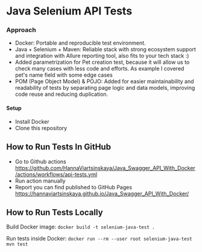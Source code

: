 # Java Selenium API Tests

### Approach
- Docker: Portable and reproducible test environment.
- Java + Selenium + Maven: Reliable stack with strong ecosystem support and integration with Allure reporting tool, also fits to your tech stack :)
- Added parametrization for Pet creation test, because it will allow us to check many cases with less code and efforts. As example I covered pet's name field with some edge cases
- POM (Page Object Model) & POJO: Added for easier maintainability and readability of tests by separating page logic and data models, improving code reuse and reducing duplication.

#### Setup
- Install Docker
- Clone this repository

## How to Run Tests In GitHub
- Go to Github actions https://github.com/HannaViartsinskaya/Java_Swagger_API_With_Docker/actions/workflows/api-tests.yml
- Run action manually
- Report you can find published to GitHub Pages https://hannaviartsinskaya.github.io/Java_Swagger_API_With_Docker/

## How to Run Tests Locally

Build Docker image:
`docker build -t selenium-java-test .`

Run tests inside Docker:
`docker run --rm --user root selenium-java-test mvn test`

